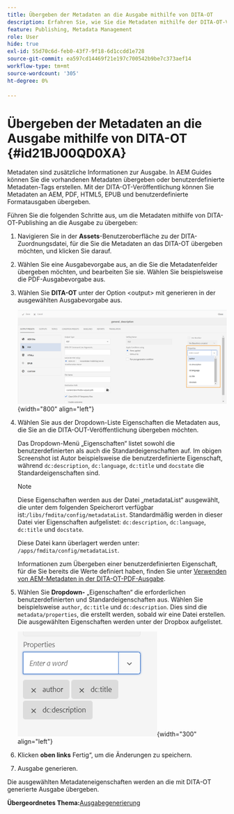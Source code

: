 ```yaml
---
title: Übergeben der Metadaten an die Ausgabe mithilfe von DITA-OT
description: Erfahren Sie, wie Sie die Metadaten mithilfe der DITA-OT-Veröffentlichung in AEM Guides an die Ausgabe übergeben.
feature: Publishing, Metadata Management
role: User
hide: true
exl-id: 55d70c6d-feb0-43f7-9f18-6d1ccdd1e728
source-git-commit: ea597cd14469f21e197c700542b9be7c373aef14
workflow-type: tm+mt
source-wordcount: '305'
ht-degree: 0%

---
```


# Übergeben der Metadaten an die Ausgabe mithilfe von DITA-OT {#id21BJ00QD0XA}

Metadaten sind zusätzliche Informationen zur Ausgabe. In AEM Guides können Sie die vorhandenen Metadaten übergeben oder benutzerdefinierte Metadaten-Tags erstellen. Mit der DITA-OT-Veröffentlichung können Sie Metadaten an AEM, PDF, HTML5, EPUB und benutzerdefinierte Formatausgaben übergeben.

Führen Sie die folgenden Schritte aus, um die Metadaten mithilfe von DITA-OT-Publishing an die Ausgabe zu übergeben:

1. Navigieren Sie in der **Assets**-Benutzeroberfläche zu der DITA-Zuordnungsdatei, für die Sie die Metadaten an das DITA-OT übergeben möchten, und klicken Sie darauf.
1. Wählen Sie eine Ausgabevorgabe aus, an die Sie die Metadatenfelder übergeben möchten, und bearbeiten Sie sie. Wählen Sie beispielsweise die PDF-Ausgabevorgabe aus.
1. Wählen Sie **DITA-OT** unter der Option &lt;output\> mit generieren in der ausgewählten Ausgabevorgabe aus.

   ![](images/custom-meta-data-output-preset.png){width="800" align="left"}

1. Wählen Sie aus der Dropdown-Liste Eigenschaften die Metadaten aus, die Sie an die DITA-OUT-Veröffentlichung übergeben möchten.

   Das Dropdown-Menü „Eigenschaften“ listet sowohl die benutzerdefinierten als auch die Standardeigenschaften auf. Im obigen Screenshot ist Autor beispielsweise die benutzerdefinierte Eigenschaft, während `dc:description`, `dc:language`, `dc:title` und `docstate` die Standardeigenschaften sind.

   >[!NOTE]
   >
   > Diese Eigenschaften werden aus der Datei „metadataList“ ausgewählt, die unter dem folgenden Speicherort verfügbar ist:`/libs/fmdita/config/metadataList`. Standardmäßig werden in dieser Datei vier Eigenschaften aufgelistet: `dc:description`, `dc:language`, `dc:title` und `docstate`.

   Diese Datei kann überlagert werden unter: `/apps/fmdita/config/metadataList`.

   Informationen zum Übergeben einer benutzerdefinierten Eigenschaft, für die Sie bereits die Werte definiert haben, finden Sie unter [Verwenden von AEM-Metadaten in der DITA-OT-PDF-Ausgabe](https://experienceleaguecommunities.adobe.com/t5/xml-documentation-discussions/use-aem-metadata-in-dita-ot-pdf-output/td-p/411880?profile.language=de).

1. Wählen Sie **Dropdown-** „Eigenschaften“ die erforderlichen benutzerdefinierten und Standardeigenschaften aus. Wählen Sie beispielsweise `author`, `dc:title` und `dc:description`. Dies sind die `metadata/properties`, die erstellt werden, sobald wir eine Datei erstellen. Die ausgewählten Eigenschaften werden unter der Dropbox aufgelistet.

   ![](images/selected-metadata-properties.png){width="300" align="left"}

1. Klicken **oben links** Fertig“, um die Änderungen zu speichern.
1. Ausgabe generieren.

Die ausgewählten Metadateneigenschaften werden an die mit DITA-OT generierte Ausgabe übergeben.

**Übergeordnetes Thema:**&#x200B;[ Ausgabegenerierung](generate-output.md)
